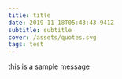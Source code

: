```yaml
---
title: title
date: 2019-11-18T05:43:43.941Z
subtitle: subtitle
cover: /assets/quotes.svg
tags: test
---
```

this is a sample message
